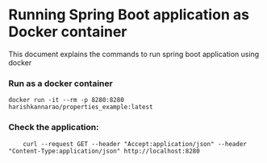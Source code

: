 # Running Spring Boot application as Docker container
This document explains the commands to run spring boot application using docker

### Run as a docker container

    docker run -it --rm -p 8280:8280 harishkannarao/properties_example:latest

### Check the application:

        curl --request GET --header "Accept:application/json" --header "Content-Type:application/json" http://localhost:8280

